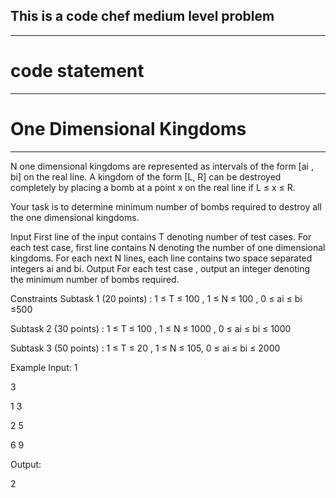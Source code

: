 ## This is a code chef medium level problem
*************************************************
# code statement
*************************************************
# One Dimensional Kingdoms
*************************************************
N one dimensional kingdoms are represented as intervals of the form [ai , bi] on the real line. A kingdom of the form [L, R] can be destroyed completely by placing a bomb at a point x on the real line if L ≤ x ≤ R.

Your task is to determine minimum number of bombs required to destroy all the one dimensional kingdoms.

Input
First line of the input contains T denoting number of test cases.
For each test case, first line contains N denoting the number of one dimensional kingdoms.
For each next N lines, each line contains two space separated integers ai and bi.
Output
For each test case , output an integer denoting the minimum number of bombs required.

Constraints
Subtask 1 (20 points) : 1 ≤ T ≤ 100 , 1 ≤ N ≤ 100 , 0 ≤ ai ≤ bi ≤500

Subtask 2 (30 points) : 1 ≤ T ≤ 100 , 1 ≤ N ≤ 1000 , 0 ≤ ai ≤ bi ≤ 1000

Subtask 3 (50 points) : 1 ≤ T ≤ 20 , 1 ≤ N ≤ 105, 0 ≤ ai ≤ bi ≤ 2000

Example
Input:
1

3

1 3

2 5

6 9


Output:

2